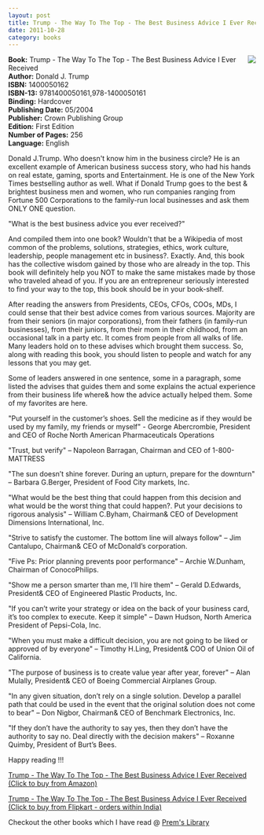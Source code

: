 ```yaml
---
layout: post
title: Trump - The Way To The Top - The Best Business Advice I Ever Received
date: 2011-10-28
category: books
---
```


<img style="clear: right; float: right; margin-bottom: 1em; margin-left: 1em;" 
src="{{site.img-url}}/trump-the-way-to-the-top-the-best-business-advice-i-ever-received-donald-trump.jpg"/>
**Book:** Trump - The Way To The Top - The Best Business Advice I Ever Received  
**Author:** Donald J. Trump  
**ISBN:** 1400050162  
**ISBN-13:** 9781400050161,978-1400050161  
**Binding:** Hardcover  
**Publishing Date:** 05/2004  
**Publisher:** Crown Publishing Group  
**Edition:** First Edition  
**Number of Pages:** 256  
**Language:** English  
  
Donald J.Trump. Who doesn't know him in the business circle? He is an excellent example of American business success story, who had his hands on real estate, gaming, sports and Entertainment. He is one of the New York Times bestselling author as well. What if Donald Trump goes to the best & brightest business men and women, who run companies ranging from Fortune 500 Corporations to the family-run local businesses and ask them ONLY ONE question.  
  
"What is the best business advice you ever received?"  
  
And compiled them into one book? Wouldn't that be a Wikipedia of most common of the problems, solutions, strategies, ethics, work culture, leadership, people management etc in business?. Exactly. And, this book has the collective wisdom gained by those who are already in the top. This book will definitely help you NOT to make the same mistakes made by those who traveled ahead of you. If you are an entrepreneur seriously interested to find your way to the top, this book should be in your book-shelf.  
  
After reading the answers from Presidents, CEOs, CFOs, COOs, MDs, I could sense that their best advice comes from various sources. Majority are from their seniors (in major corporations), from their fathers (in family-run businesses), from their juniors, from their mom in their childhood, from an occasional talk in a party etc. It comes from people from all walks of life. Many leaders hold on to these advises which brought them success. So, along with reading this book, you should listen to people and watch for any lessons that you may get.  
  
Some of leaders answered in one sentence, some in a paragraph, some listed the advises that guides them and some explains the actual experience from their business life where& how the advice actually helped them. Some of my favorites are here.  
  
"Put yourself in the customer’s shoes. Sell the medicine as if they would be used by my family, my friends or myself" - George Abercrombie, President and CEO of Roche North American Pharmaceuticals Operations  
  
"Trust, but verify" – Napoleon Barragan, Chairman and CEO of 1-800-MATTRESS  
  
"The sun doesn’t shine forever. During an upturn, prepare for the downturn" – Barbara G.Berger, President of Food City markets, Inc.  
  
"What would be the best thing that could happen from this decision and what would be the worst thing that could happen?. Put your decisions to rigorous analysis" – William C.Byham, Chairman& CEO of Development Dimensions International, Inc.  
  
"Strive to satisfy the customer. The bottom line will always follow" – Jim Cantalupo, Chairman& CEO of McDonald’s corporation.  
  
"Five Ps: Prior planning prevents poor performance" – Archie W.Dunham, Chairman of ConocoPhilips.  
  
"Show me a person smarter than me, I’ll hire them" – Gerald D.Edwards, President& CEO of Engineered Plastic Products, Inc.  
  
"If you can’t write your strategy or idea on the back of your business card, it’s too complex to execute. Keep it simple" – Dawn Hudson, North America President of Pepsi-Cola, Inc.  
  
"When you must make a difficult decision, you are not going to be liked or approved of by everyone" – Timothy H.Ling, President& COO of Union Oil of California.  
  
"The purpose of business is to create value year after year, forever" – Alan Mulally, President& CEO of Boeing Commercial Airplanes Group.  
  
"In any given situation, don’t rely on a single solution. Develop a parallel path that could be used in the event that the original solution does not come to bear" – Don Nigbor, Chairman& CEO of Benchmark Electronics, Inc.  
  
"If they don’t have the authority to say yes, then they don’t have the authority to say no. Deal directly with the decision makers" – Roxanne Quimby, President of Burt’s Bees.  

Happy reading !!!  
  
[Trump - The Way To The Top - The Best Business Advice I Ever Received (Click to buy from Amazon)](http://www.amazon.com/gp/product/1400050162/ref=as_li_qf_sp_asin_tl?ie=UTF8&amp;tag=booiverea-20&amp;linkCode=as2&amp;camp=217145&amp;creative=399369&amp;creativeASIN=1400050162)  
  
[Trump - The Way To The Top - The Best Business Advice I Ever Received (Click to buy from Flipkart - orders within India)](http://www.flipkart.com/books/1400050162?affid=INPremkblo)  

Checkout the other books which I have read @ [Prem's Library]({{site.url}}/category/books/)  
